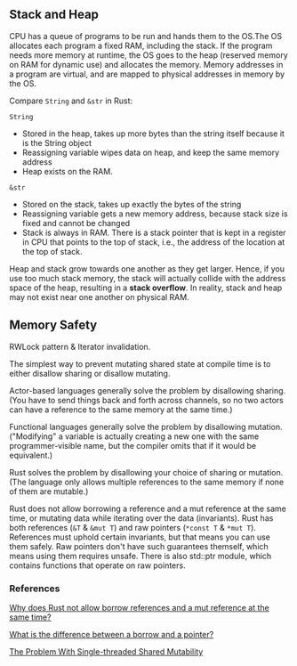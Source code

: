 ## Stack and Heap

CPU has a queue of programs to be run and hands them to the OS.The OS allocates each program a fixed RAM, including the stack. If the program needs more memory at runtime, the OS goes to the heap (reserved memory on RAM for dynamic use) and allocates the memory. Memory addresses in a program are virtual, and are mapped to physical addresses in memory by the OS.

Compare `String` and `&str` in Rust:

`String`

- Stored in the heap, takes up more bytes than the string itself because it is the String object
- Reassigning variable wipes data on heap, and keep the same memory address
- Heap exists on the RAM.

`&str`

- Stored on the stack, takes up exactly the bytes of the string
- Reassigning variable gets a new memory address, because stack size is fixed and cannot be changed
- Stack is always in RAM. There is a stack pointer that is kept in a register in CPU that points to the top of stack, i.e., the address of the location at the top of stack.

Heap and stack grow towards one another as they get larger. Hence, if you use too much stack memory, the stack will actually collide with the address space of the heap, resulting in a **stack overflow**. In reality, stack and heap may not exist near one another on physical RAM.

## Memory Safety

RWLock pattern & Iterator invalidation.

The simplest way to prevent mutating shared state at compile time is to either disallow sharing or disallow mutating.

Actor-based languages generally solve the problem by disallowing sharing. (You have to send things back and forth across channels, so no two actors can have a reference to the same memory at the same time.)

Functional languages generally solve the problem by disallowing mutation. ("Modifying" a variable is actually creating a new one with the same programmer-visible name, but the compiler omits that if it would be equivalent.)

Rust solves the problem by disallowing your choice of sharing or mutation. (The language only allows multiple references to the same memory if none of them are mutable.)

Rust does not allow borrowing a reference and a mut reference at the same time, or mutating data while iterating over the data (invariants). Rust has both references (`&T` & `&mut T`) and raw pointers (`*const T` & `*mut T`). References must uphold certain invariants, but that means you can use them safely. Raw pointers don't have such guarantees themself, which means using them requires unsafe. There is also std::ptr module, which contains functions that operate on raw pointers.

### References

<a href="https://www.reddit.com/r/rust/comments/7d9pkg/why_does_rust_not_allow_borrow_references_and_a/">Why does Rust not allow borrow references and a mut reference at the same time?</a>

<a href="https://www.reddit.com/r/rust/comments/px2hp1/what_is_the_difference_between_a_borrow_and_a/">What is the difference between a borrow and a pointer?</a>

<a href="https://manishearth.github.io/blog/2015/05/17/the-problem-with-shared-mutability/">The Problem With Single-threaded Shared Mutability</a>
